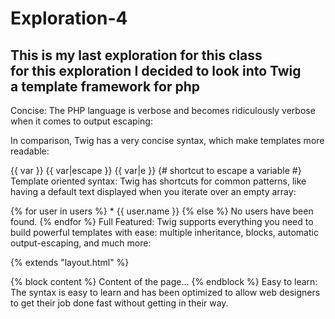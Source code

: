 # Exploration-4

## This is my last exploration for this class<br>for this exploration I decided to look into Twig<br>a template framework for php

Concise: The PHP language is verbose and becomes ridiculously verbose when it comes to output escaping:

<?php echo $var ?>
<?php echo htmlspecialchars($var, ENT_QUOTES, 'UTF-8') ?>
In comparison, Twig has a very concise syntax, which make templates more readable:

{{ var }}
{{ var|escape }}
{{ var|e }}         {# shortcut to escape a variable #}
Template oriented syntax: Twig has shortcuts for common patterns, like having a default text displayed when you iterate over an empty array:

{% for user in users %}
    * {{ user.name }}
{% else %}
    No users have been found.
{% endfor %}
Full Featured: Twig supports everything you need to build powerful templates with ease: multiple inheritance, blocks, automatic output-escaping, and much more:

{% extends "layout.html" %}

{% block content %}
    Content of the page...
{% endblock %}
Easy to learn: The syntax is easy to learn and has been optimized to allow web designers to get their job done fast without getting in their way.
